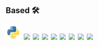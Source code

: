 ## Based  🛠️
<div>
  <img src="https://github.com/devicons/devicon/blob/master/icons/python/python-original.svg" height="40"/>&nbsp;
  <img src="https://cdn.jsdelivr.net/gh/devicons/devicon/icons/javascript/javascript-original.svg" height="40"/>&nbsp;
  <img src="https://cdn.jsdelivr.net/gh/devicons/devicon@latest/icons/csharp/csharp-original.svg" height="40"/>&nbsp;
  <img src="https://cdn.jsdelivr.net/gh/devicons/devicon@latest/icons/java/java-original.svg" height="40"/>&nbsp;
  <img src="https://cdn.jsdelivr.net/gh/devicons/devicon@latest/icons/unity/unity-original.svg" height="40"/>&nbsp;
  <img src="https://cdn.jsdelivr.net/gh/devicons/devicon@latest/icons/nodejs/nodejs-original-wordmark.svg" height="40"/>&nbsp;
  <img src="https://cdn.jsdelivr.net/gh/devicons/devicon@latest/icons/tensorflow/tensorflow-original.svg" height="40"/>&nbsp;
  <img src="https://www.svgrepo.com/show/406086/letter-z.svg" height="40"/>&nbsp;
  <img src="https://www.svgrepo.com/show/406083/letter-v.svg" height="40"/>&nbsp;
</div>
